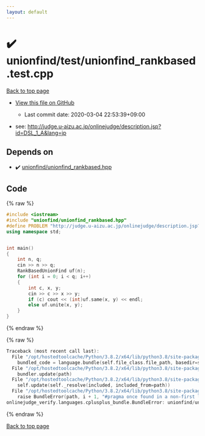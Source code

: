 ```yaml
---
layout: default
---
```


<!-- mathjax config similar to math.stackexchange -->
<script type="text/javascript" async
  src="https://cdnjs.cloudflare.com/ajax/libs/mathjax/2.7.5/MathJax.js?config=TeX-MML-AM_CHTML">
</script>
<script type="text/x-mathjax-config">
  MathJax.Hub.Config({
    TeX: { equationNumbers: { autoNumber: "AMS" }},
    tex2jax: {
      inlineMath: [ ['$','$'] ],
      processEscapes: true
    },
    "HTML-CSS": { matchFontHeight: false },
    displayAlign: "left",
    displayIndent: "2em"
  });
</script>

<script type="text/javascript" src="https://cdnjs.cloudflare.com/ajax/libs/jquery/3.4.1/jquery.min.js"></script>
<script src="https://cdn.jsdelivr.net/npm/jquery-balloon-js@1.1.2/jquery.balloon.min.js" integrity="sha256-ZEYs9VrgAeNuPvs15E39OsyOJaIkXEEt10fzxJ20+2I=" crossorigin="anonymous"></script>
<script type="text/javascript" src="../../../assets/js/copy-button.js"></script>
<link rel="stylesheet" href="../../../assets/css/copy-button.css" />


# :heavy_check_mark: unionfind/test/unionfind_rankbased.test.cpp

<a href="../../../index.html">Back to top page</a>

* <a href="{{ site.github.repository_url }}/blob/master/unionfind/test/unionfind_rankbased.test.cpp">View this file on GitHub</a>
    - Last commit date: 2020-03-04 22:53:39+09:00


* see: <a href="http://judge.u-aizu.ac.jp/onlinejudge/description.jsp?id=DSL_1_A&lang=jp">http://judge.u-aizu.ac.jp/onlinejudge/description.jsp?id=DSL_1_A&lang=jp</a>


## Depends on

* :heavy_check_mark: <a href="../../../library/unionfind/unionfind_rankbased.hpp.html">unionfind/unionfind_rankbased.hpp</a>


## Code

<a id="unbundled"></a>
{% raw %}
```cpp
#include <iostream>
#include "unionfind/unionfind_rankbased.hpp"
#define PROBLEM "http://judge.u-aizu.ac.jp/onlinejudge/description.jsp?id=DSL_1_A&lang=jp"
using namespace std;


int main()
{
    int n, q;
    cin >> n >> q;
    RankBasedUnionFind uf(n);
    for (int i = 0; i < q; i++)
    {
        int c, x, y;
        cin >> c >> x >> y;
        if (c) cout << (int)uf.same(x, y) << endl;
        else uf.unite(x, y);
    }
}

```
{% endraw %}

<a id="bundled"></a>
{% raw %}
```cpp
Traceback (most recent call last):
  File "/opt/hostedtoolcache/Python/3.8.2/x64/lib/python3.8/site-packages/onlinejudge_verify/docs.py", line 347, in write_contents
    bundled_code = language.bundle(self.file_class.file_path, basedir=self.cpp_source_path)
  File "/opt/hostedtoolcache/Python/3.8.2/x64/lib/python3.8/site-packages/onlinejudge_verify/languages/cplusplus.py", line 68, in bundle
    bundler.update(path)
  File "/opt/hostedtoolcache/Python/3.8.2/x64/lib/python3.8/site-packages/onlinejudge_verify/languages/cplusplus_bundle.py", line 182, in update
    self.update(self._resolve(included, included_from=path))
  File "/opt/hostedtoolcache/Python/3.8.2/x64/lib/python3.8/site-packages/onlinejudge_verify/languages/cplusplus_bundle.py", line 115, in update
    raise BundleError(path, i + 1, "#pragma once found in a non-first line")
onlinejudge_verify.languages.cplusplus_bundle.BundleError: unionfind/unionfind_rankbased.hpp: line 2: #pragma once found in a non-first line

```
{% endraw %}

<a href="../../../index.html">Back to top page</a>


